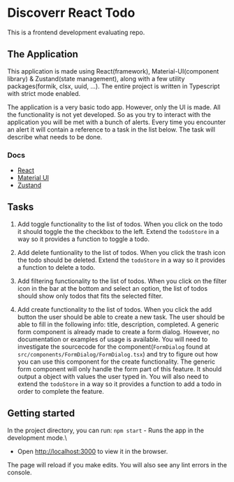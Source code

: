 # Discoverr React Todo

This is a frontend development evaluating repo.

## The Application

This application is made using React(framework), Material-UI(component library) & Zustand(state management), along with a few utility packages(formik, clsx, uuid, ...). The entire project is written in Typescript with strict mode enabled.

The application is a very basic todo app. However, only the UI is made. All the functionality is not yet developed. So as you try to interact with the application you will be met with a bunch of alerts. Every time you encounter an alert it will contain a reference to a task in the list below. The task will describe what needs to be done.

### Docs

- [React](https://beta.reactjs.org/learn)
- [Material UI](https://mui.com/material-ui/getting-started/overview/)
- [Zustand](https://github.com/pmndrs/zustand)

## Tasks

1. Add toggle functionality to the list of todos. When you click on the todo it should toggle the the checkbox to the left. Extend the `todoStore` in a way so it provides a function to toggle a todo.

2. Add delete funtionality to the list of todos. When you click the trash icon the todo should be deleted. Extend the `todoStore` in a way so it provides a function to delete a todo.

3. Add filtering functionality to the list of todos. When you click on the filter icon in the bar at the bottom and select an option, the list of todos should show only todos that fits the selected filter.

4. Add create functionality to the list of todos. When you click the add button the user should be able to create a new task. The user should be able to fill in the following info: title, description, completed. A generic form component is already made to create a form dialog. However, no documentation or examples of usage is available. You will need to investigate the sourcecode for the component(`FormDialog` found at `src/components/FormDialog/FormDialog.tsx`) and try to figure out how you can use this component for the create functionality. The generic form component will only handle the form part of this feature. It should output a object with values the user typed in. You will also need to extend the `todoStore` in a way so it provides a function to add a todo in order to complete the feature.

## Getting started

In the project directory, you can run: `npm start` - Runs the app in the development mode.\
 - Open [http://localhost:3000](http://localhost:3000) to view it in the browser.

The page will reload if you make edits. You will also see any lint errors in the console.
